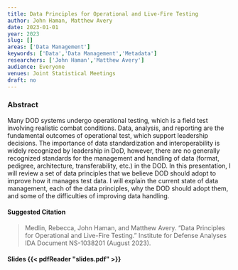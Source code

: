 ```yaml
---
title: Data Principles for Operational and Live-Fire Testing
author: John Haman, Matthew Avery
date: 2023-01-01
year: 2023
slug: []
areas: ['Data Management']
keywords: ['Data','Data Management','Metadata']
researchers: ['John Haman','Matthew Avery']
audience: Everyone
venues: Joint Statistical Meetings
draft: no
---
```




### Abstract
Many DOD systems undergo operational testing, which is a field test involving realistic combat conditions. Data, analysis, and reporting are the fundamental outcomes of operational test, which support leadership decisions. The importance of data standardization and interoperability is widely recognized by leadership in DoD, however, there are no generally recognized standards for the management and handling of data (format, pedigree, architecture, transferability, etc.) in the DOD. In this presentation, I will review a set of data principles that we believe DOD should adopt to improve how it manages test data. I will explain the current state of data management, each of the data principles, why the DOD should adopt them, and some of the difficulties of improving data handling.

#### Suggested Citation
> Medlin, Rebecca, John Haman, and Matthew Avery. “Data Principles for Operational and Live-Fire Testing.” Institute for Defense Analyses IDA Document NS-1038201 (August 2023).

#### Slides {{< pdfReader "slides.pdf" >}}




